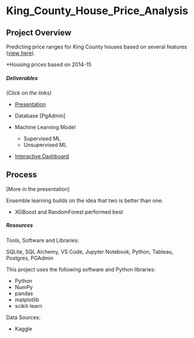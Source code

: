 # King_County_House_Price_Analysis

## Project Overview

Predicting price ranges for King County houses based on several features ([view here](https://github.com/AfroQ/King_County_House_Price_Analysis/blob/main/data_description.txt)).

*Housing prices based on 2014-15

##### Deliverables 

*(Click on the links)*

- [Presentation](https://docs.google.com/presentation/d/1X-uxuEOhixNAFbdQseF64mH-vPyc6Cc4D83gvNxgSvs/edit#slide=id.gc6f980f91_0_5)
- Database [PgAdmin]
- Machine Learning Model
  - Supervised ML
  - Unsupervised ML

- [Interactive Dashboard](https://public.tableau.com/app/profile/faith8166/viz/KingCountyHousingPriceAnalysis/KingCountyHousePricesDashboard?publish=yes)

## Process

[More in the presentation]

Ensemble learning builds on the idea that two is better than one.

- XGBoost and RandomForest performed best

##### Resources

Tools, Software and Libraries: 

SQLite, SQL Alchemy, VS Code, Jupyter Notebook, Python, Tableau, Postgres, PGAdmin

This project uses the following software and Python libraries:

- Python
- NumPy
- pandas
- matplotlib
- scikit-learn

Data Sources:

- Kaggle